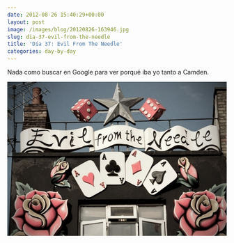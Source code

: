 ```yaml
---
date: 2012-08-26 15:40:29+00:00
layout: post
image: /images/blog/20120826-163946.jpg
slug: dia-37-evil-from-the-needle
title: 'Día 37: Evil From The Needle'
categories: day-by-day
---
```


Nada como buscar en Google para ver porqué iba yo tanto a Camden.

[![20120826-163946.jpg](/images/blog/20120826-163946.jpg)](/images/blog/20120826-163946.jpg)
